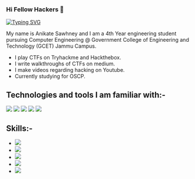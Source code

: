 ### Hi Fellow Hackers 👋

[![Typing SVG](https://readme-typing-svg.herokuapp.com/?lines=Welcome+to+my+Github+Profile)](https://git.io/typing-svg)

My name is Anikate Sawhney and I am a 4th Year engineering student pursuing Computer Engineering @ Government College of Engineering and Technology (GCET) Jammu Campus.
* I play CTFs on Tryhackme and Hackthebox.
* I write walkthroughs of CTFs on medium.
* I make videos regarding hacking on Youtube.
* Currently studying for OSCP.

## Technologies and tools I am familiar with:-
<image src="https://img.shields.io/badge/bash-4D4D4D?style=for-the-badge&logo=windows%20terminal&logoColor=white"> <image src="https://img.shields.io/badge/Windows-0078D6?style=for-the-badge&logo=windows&logoColor=white"> <image src="https://img.shields.io/badge/Linux-FCC624?style=for-the-badge&logo=linux&logoColor=black"> <image src="https://img.shields.io/badge/Python-3776AB?style=for-the-badge&logo=python&logoColor=black"> <image src="https://img.shields.io/badge/Kali_Linux-557C94?style=for-the-badge&logo=kali-linux&logoColor=white"> 

  ## Skills:-
* <image src="https://img.shields.io/badge/-OSINT-red">
* <image src="https://img.shields.io/badge/-Penetration%20Testing-orange"> 
* <image src="https://img.shields.io/badge/-Familiarity%20in%20Working%20with%20Unix%2FLinux%20Environments-yellow">
* <image src="https://img.shields.io/badge/-Social%20Engineering-lightgrey">
* <image src="https://img.shields.io/badge/-Bash%20Scripting%2CPython-green">
  
  
